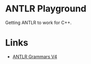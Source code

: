 

# ANTLR Playground #

Getting ANTLR to work for C++.

# Links #

  * [ANTLR Grammars V4](https://github.com/antlr/grammars-v4 "https://github.com/antlr/grammars-v4")
